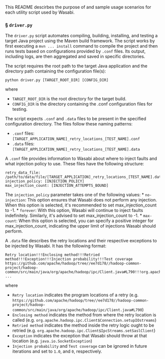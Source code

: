 This README descirbes the purpose of and sample usage scenarios for each utility script used by Wasabi.

### § `driver.py`

The `driver.py` script automates compiling, building, installing, and testing a target Java project using the Maven build framework. The script works by first executing a `mvn ... install` command to compile the project and then runs tests based on configurations provided by `.conf` files. Its output, including logs, are then aggregated and saved in specific directories.

The script requires the root path to the target Java application and the directory path containing the configuration file(s):
```
python driver.py [TARGET_ROOT_DIR] [CONFIG_DIR]
```
where
* `TARGET_ROOT_DIR` is the root directory for the target build.
* `CONFIG_DIR` is the directory containing the .conf configuration files for testing.

The script expects `.conf` and `.data` files to be present in the specified configuration directory. The files follow these naming patterns:
* `.conf` files: `[TARGET_APPLICATION_NAME]_retry_locations_[TEST_NAME].conf`
* `.data` files: `[TARGET_APPLICATION_NAME]_retry_locations_[TEST_NAME].data`

A `.conf` file provides information to Wasabi about where to inject faults and what injection policy to use. These files have the following structure:
```
retry_data_file: /path/to/data/file/[TARGET_APPLICATION]_retry_locations_[TEST_NAME].data
injection_policy: [INJECTION_POLICY]
max_injection_count: [INJECTION_ATTEMPTS_BOUND]

```
The `injection_policy` parameter takes one of the following values:
    * `no-injection`: This option ensures that Wasabi does not perform any injection. When this option is selected, it's recommended to set max_injection_count to -1.
    * `forever`: With this option, Wasabi will continue to inject faults indefinitely. Similarly, it's advised to set max_injection_count to -1.
    * `max-count`: When this option is selected, you can specify a positive integer for max_injection_count, indicating the upper limit of injections Wasabi should perform.

    
A `.data` file describes the retry locations and their respective exceptions to be injected by Wasabi. It has the following format:
```
Retry location!!!Enclosing method!!!Retried method!!!Exception!!!Injection probability!!!Test coverage
https://github.com/apache/hadoop/tree//ee7d178//hadoop-common-project/hadoop-common/src/main/java/org/apache/hadoop/ipc/Client.java#L790!!!org.apache.hadoop.ipc.Client$Connection.setupIOstreams!!!org.apache.hadoop.ipc.Client$IpcStreams.setSaslClient!!!java.io.SocketException!!!0.0!!!0
...
```
where
* `Retry location` indicates the program locations of a retry (e.g. `https://github.com/apache/hadoop/tree//ee7d178//hadoop-common-project/hadoop-common/src/main/java/org/apache/hadoop/ipc/Client.java#L790`)
* `Enclosing method` indicates the method from where the retry location is called (e.g. `org.apache.hadoop.ipc.Client$Connection.setupIOstreams`)
* `Retried method` indicates the method inside the retry logic ought to be retried (e.g. `org.apache.hadoop.ipc.Client$IpcStreams.setSaslClient`)
* `Exception` indicates the exception that Wasabi should throw at that location (e.g. `java.io.SocketException`)
* `Injection probability` and `Test coverage` can be ignored in future iterations and set to `1.0`, and `0`, respectively.
